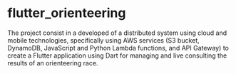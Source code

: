 # flutter_orienteering

The project consist in a developed of a distributed system using cloud and mobile technologies, specifically using AWS services (S3 bucket, DynamoDB, JavaScript and Python Lambda functions, and API Gateway) to create a Flutter application using Dart for managing and live consulting the results of an orienteering race.
